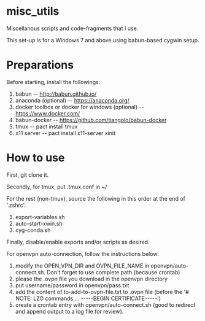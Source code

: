 # misc_utils
Miscellanous scripts and code-fragments that I use.

This set-up is for a Windows 7 and above using babun-based
cygwin setup. 

# Preparations

Before starting, install the followings: 

1. babun -- http://babun.github.io/
2. anaconda (optional) -- https://anaconda.org/
3. docker toolbox or docker for windows (optional) -- https://www.docker.com/
4. babun-docker -- https://github.com/tiangolo/babun-docker
4. tmux -- pact install tmux
5. x11 server -- pact install x11-server xinit

# How to use

First, git clone it. 

Secondly, for tmux, put .tmux.conf in ~/
 
For the rest (non-tmux), source the following in this order at the end of '.zshrc'.

1. export-variables.sh
2. auto-start-xwin.sh
3. cyg-conda.sh

Finally, disable/enable exports and/or scripts as desired.

For openvpn auto-connection, follow the instructions below:

1. modify the OPEN_VPN_DIR and OVPN_FILE_NAME in openvpn/auto-connect.sh. 
Don't forget to use complete path (because crontab)
2. please the .ovpn file you download in the openvpn directory
3. put username/password in openvpn/pass.txt
4. add the content of to-add-to-ovpn-file.txt to .ovpn file (before the
'# NOTE: LZO commands ... -----BEGIN CERTIFICATE-----')
5. create a crontab entry with openvpn/auto-connect.sh (good to redirect
and append output to a log file for review).  
